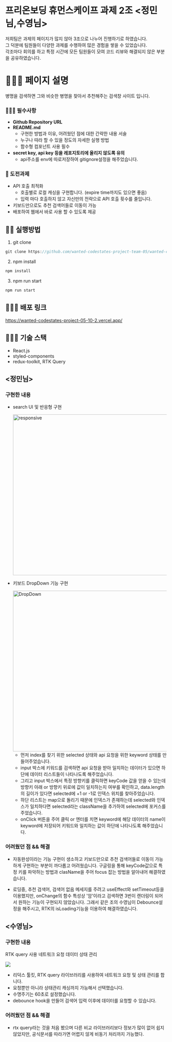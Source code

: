 # 프리온보딩 휴먼스케이프 과제 2조 <정민님,수영님>

저희팀은 과제의 페이지가 많지 않아 3조으로 나누어 진행하기로 하였습니다. <br>
그 덕분에 팀원들이 다양한 과제를 수행하여 많은 경험을 쌓을 수 있었습니다. <br>
각조마다 회의를 하고 특정 시간에 모든 팀원들이 모여 코드 리뷰와 해결되지 않은 부분을 공유하였습니다.

# 👨🏻‍⚕️ 페이지 설명

병명을 검색하면 그와 비슷한 병명을 찾아서 추천해주는 검색창 사이트 입니다.

### 👨🏻‍🎓 필수사항

- **Github Repository URL**
- **README.md**
  - 구현한 방법과 이유, 어려웠던 점에 대한 간략한 내용 서술
  - 누구나 따라 할 수 있을 정도의 자세한 실행 방법
  - 함수형 컴포넌트 사용 필수
- **secret key, api key 등을 레포지토리에 올리지 않도록 유의**
  - api주소를 env에 따로저장하여 gitignore설정을 해주었습니다.

### 💂 도전과제

- API 호출 최적화
  - 호출별로 로컬 캐싱을 구현합니다. (expire time까지도 있으면 좋음)
  - 입력 마다 호출하지 않고 자신만의 전략으로 API 호출 횟수를 줄입니다.
- 키보드만으로도 추천 검색어들로 이동이 가능
- 배포하여 웹에서 바로 사용 할 수 있도록 제공

## 👩‍🏫 실행방법

1. git clone

```jsx
git clone https://github.com/wanted-codestates-project-team-05/wanted-codestates-project-05-10-2.git
```

2. npm install

```jsx
npm install
```

3. npm run start

```jsx
npm run start
```

## 👩🏼‍💻 배포 링크

https://wanted-codestates-project-05-10-2.vercel.app/

## 👨🏻‍🔬 기술 스택

- React.js
- styled-components
- redux-toolkit, RTK Query

## <정민님>

### 구현한 내용

- search UI 및 반응형 구현

  <img width="500" src="https://user-images.githubusercontent.com/56882147/157844837-07a886c2-2e70-4457-9207-924a6ae3e045.gif" alt="responsive" />

- 키보드 DropDown 기능 구현

  <img width="500" src="https://user-images.githubusercontent.com/56882147/157845322-822c6050-ffef-4639-81c5-101980ff01a8.gif" alt="DropDown" />

  - 먼저 index를 찾기 위한 selected 상태와 api 요청을 위한 keyword 상태를 만들어주었습니다.
  - input 박스에 키워드를 검색하면 api 요청을 받아 일치하는 데이터가 있으면 하단에 데이터 리스트들이
    나타나도록 해주었습니다.
  - 그리고 input 박스에서 특정 방향키를 클릭하면 keyCode 값을 얻을 수 있는데 방향키 아래 or 방향키 위로에 값이 일치하는지 여부를 확인하고, data.length의 길이가 있다면 selected에 +1 or -1로 인덱스 위치를 찾아주었습니다.
  - 하단 리스트는 map으로 돌리기 때문에 인덱스가 존재하는데 selected와 인덱스가 일치하다면 selected라는 className을 추가하여 selected에 포커스를 주었습니다.
  - onClick 버튼을 주어 클릭 or 엔터를 치면 keyword에 해당 데이터의 name이 keyword에 저장되어 키워드와 일치하는 값이 하단에 나타나도록 해주었습니다.

### 어려웠던 점 && 해결

- 자동완성이라는 기능 구현이 생소하고 키보드만으로 추천 검색어들로 이동이 가능하게 구현하는 부분이 까다롭고 어려웠습니다.
  구글링을 통해 keyCode값으로 특정 키를 파악하는 방법과 clasName을 주어 focus 잡는 방법을 알아내어 해결하였습니다.

- 로딩중, 추천 검색어, 검색어 없음 메세지를 주려고 useEffect와 setTimeout등을 이용했지만,
  onChange의 함수 특성상 '암'이라고 검색하면 3번이 랜더링이 되어서 원하는 기능이 구현되지 않았습니다. 그래서 같은 조의 수영님이 Debounce설정을 해주시고, RTK의 isLoading기능을 이용하여 해결하였습니다.

## <수영님>

### 구현한 내용

RTK query 사용 네트워크 요청 데이터 상태 관리

![](https://images.velog.io/images/sooyoung159/post/4ba2240f-35d1-4de3-97f1-4dea3d257ef5/%EC%BA%A1%EC%B2%98.PNG)

- 리덕스 툴킷, RTK query 라이브러리를 사용하여 네트워크 요청 및 상태 관리를 합니다.
- 요청뿐만 아니라 상태관리 캐싱까지 가능해서 선택했습니다.
- 수명주기는 60초로 설정했습니다.
- debounce hook을 만들어 검색어 입력 이후에 데이터를 요청할 수 있습니다.

### 어려웠던 점 && 해결

- rtx query라는 것을 처음 봤으며 다른 비교 라이브러리보다 정보가 많이 없어 쉽지 않았지만, 공식문서를 따라가면 어렵지 않게 비동기 처리까지 가능했다.
